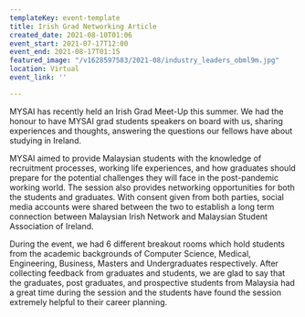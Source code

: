 ```yaml
---
templateKey: event-template
title: Irish Grad Networking Article
created_date: 2021-08-10T01:06
event_start: 2021-07-17T12:00
event_end: 2021-08-17T01:15
featured_image: "/v1628597583/2021-08/industry_leaders_obml9m.jpg"
location: Virtual
event_link: ''

---
```

MYSAI has recently held an Irish Grad Meet-Up this summer. We had the honour to have MYSAI grad students speakers on board with us, sharing experiences and thoughts, answering the questions our fellows have about studying in Ireland.

MYSAI aimed to provide Malaysian students with the knowledge of recruitment processes, working life experiences, and how graduates should prepare for the potential challenges they will face in the post-pandemic working world. The session also provides networking opportunities for both the students and graduates. With consent given from both parties, social media accounts were shared between the two to establish a long term connection between Malaysian Irish Network and Malaysian Student Association of Ireland.

During the event, we had 6 different breakout rooms which hold students from the academic backgrounds of Computer Science, Medical, Engineering, Business, Masters and Undergraduates respectively. After collecting feedback from graduates and students, we are glad to say that the graduates, post graduates, and prospective students from Malaysia had a great time during the session and the students have found the session extremely helpful to their career planning.